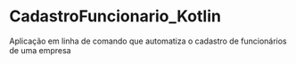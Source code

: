 # CadastroFuncionario_Kotlin
Aplicação em linha de comando que automatiza o cadastro de funcionários de uma empresa
